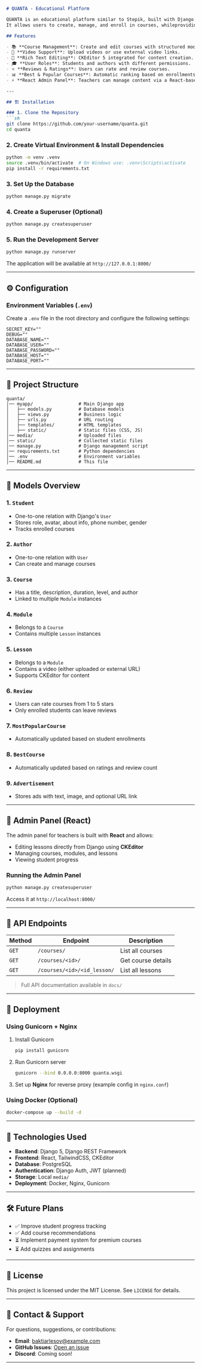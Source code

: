 ```markdown
# QUANTA - Educational Platform

QUANTA is an educational platform similar to Stepik, built with Django and React.
It allows users to create, manage, and enroll in courses, whileproviding a CKEditor-powered admin panel for content editing.

## Features

- 📚 **Course Management**: Create and edit courses with structured modules and lessons.
- 🎥 **Video Support**: Upload videos or use external video links.
- 📝 **Rich Text Editing**: CKEditor 5 integrated for content creation.
- 🎓 **User Roles**: Students and authors with different permissions.
- ⭐ **Reviews & Ratings**: Users can rate and review courses.
- 📊 **Best & Popular Courses**: Automatic ranking based on enrollments and ratings.
- ⚡ **React Admin Panel**: Teachers can manage content via a React-based admin interface.

---

## 🏗 Installation

### 1. Clone the Repository
```sh
git clone https://github.com/your-username/quanta.git
cd quanta
```

### 2. Create Virtual Environment & Install Dependencies
```sh
python -m venv .venv
source .venv/bin/activate  # On Windows use: .venv\Scripts\activate
pip install -r requirements.txt
```

### 3. Set Up the Database
```sh
python manage.py migrate
```

### 4. Create a Superuser (Optional)
```sh
python manage.py createsuperuser
```

### 5. Run the Development Server
```sh
python manage.py runserver
```
The application will be available at `http://127.0.0.1:8000/`

---

## ⚙️ Configuration

### Environment Variables (`.env`)

Create a `.env` file in the root directory and configure the following settings:
```
SECRET_KEY=""
DEBUG=""
DATABASE_NAME=""
DATABASE_USER=""
DATABASE_PASSWORD=""
DATABASE_HOST=""
DATABASE_PORT=""
```

---

## 📂 Project Structure

```
quanta/
│── myapp/                 # Main Django app
│   ├── models.py          # Database models
│   ├── views.py           # Business logic
│   ├── urls.py            # URL routing
│   ├── templates/         # HTML templates
│   ├── static/            # Static files (CSS, JS)
│── media/                 # Uploaded files
│── static/                # Collected static files
│── manage.py              # Django management script
│── requirements.txt       # Python dependencies
│── .env                   # Environment variables
│── README.md              # This file
```

---

## 📜 Models Overview

### 1. `Student`
- One-to-one relation with Django's `User`
- Stores role, avatar, about info, phone number, gender
- Tracks enrolled courses

### 2. `Author`
- One-to-one relation with `User`
- Can create and manage courses

### 3. `Course`
- Has a title, description, duration, level, and author
- Linked to multiple `Module` instances

### 4. `Module`
- Belongs to a `Course`
- Contains multiple `Lesson` instances

### 5. `Lesson`
- Belongs to a `Module`
- Contains a video (either uploaded or external URL)
- Supports CKEditor for content

### 6. `Review`
- Users can rate courses from 1 to 5 stars
- Only enrolled students can leave reviews

### 7. `MostPopularCourse`
- Automatically updated based on student enrollments

### 8. `BestCourse`
- Automatically updated based on ratings and review count

### 9. `Advertisement`
- Stores ads with text, image, and optional URL link

---

## 🔧 Admin Panel (React)
The admin panel for teachers is built with **React** and allows:
- Editing lessons directly from Django using **CKEditor**
- Managing courses, modules, and lessons
- Viewing student progress

### Running the Admin Panel
```sh
python manage.py createsuperuser
```
Access it at `http://localhost:8000/`

---

## 📌 API Endpoints

| Method | Endpoint | Description |
|--------|---------|-------------|
| `GET`  | `/courses/` | List all courses |
| `GET`  | `/courses/<id>/` | Get course details |
| `GET`  | `/courses/<id>/<id_lesson/` | List all lessons |

> Full API documentation available in `docs/`

---

## 🚀 Deployment

### Using Gunicorn + Nginx
1. Install Gunicorn
   ```sh
   pip install gunicorn
   ```
2. Run Gunicorn server
   ```sh
   gunicorn --bind 0.0.0.0:8000 quanta.wsgi
   ```
3. Set up **Nginx** for reverse proxy (example config in `nginx.conf`)

### Using Docker (Optional)
```sh
docker-compose up --build -d
```

---

## 🔗 Technologies Used

- **Backend**: Django 5, Django REST Framework
- **Frontend**: React, TailwindCSS, CKEditor
- **Database**: PostgreSQL 
- **Authentication**: Django Auth, JWT (planned)
- **Storage**: Local `media/`
- **Deployment**: Docker, Nginx, Gunicorn

---

## 🛠 Future Plans

- ✅ Improve student progress tracking  
- ✅ Add course recommendations  
- ⏳ Implement payment system for premium courses  
- ⏳ Add quizzes and assignments  

---

## 📝 License

This project is licensed under the MIT License. See `LICENSE` for details.

---

## 💬 Contact & Support

For questions, suggestions, or contributions:

- **Email**: baktiarlesov@example.com
- **GitHub Issues**: [Open an issue](https://github.com/Bakkeni/quanta/issues)
- **Discord**: Coming soon!

---
```
